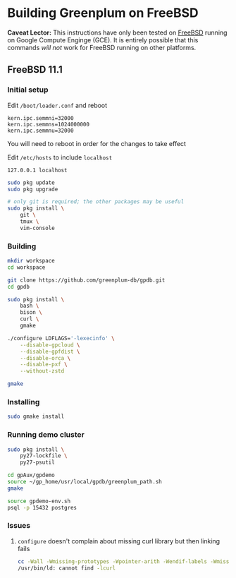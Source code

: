 # Building Greenplum on FreeBSD

**Caveat Lector:** This instructions have only been tested on [FreeBSD][0] running on Google Compute Enginge (GCE). It is entirely possible that this commands *will not* work for FreeBSD running on other platforms.

[0]: https://console.cloud.google.com/marketplace/details/freebsd-cloud/freebsd-11

## FreeBSD 11.1

### Initial setup

Edit `/boot/loader.conf` and reboot

```text
kern.ipc.semmni=32000
kern.ipc.semmns=1024000000
kern.ipc.semmnu=32000
```

You will need to reboot in order for the changes to take effect

Edit `/etc/hosts` to include `localhost`

```text
127.0.0.1 localhost
```


```bash
sudo pkg update
sudo pkg upgrade

# only git is required; the other packages may be useful
sudo pkg install \
    git \
    tmux \
    vim-console
```

### Building

```bash
mkdir workspace
cd workspace

git clone https://github.com/greenplum-db/gpdb.git
cd gpdb

sudo pkg install \
    bash \
    bison \
    curl \
    gmake

./configure LDFLAGS='-lexecinfo' \
    --disable-gpcloud \
    --disable-gpfdist \
    --disable-orca \
    --disable-pxf \
    --without-zstd

gmake
```

### Installing

```bash
sudo gmake install
```

### Running demo cluster

```bash
sudo pkg install \
    py27-lockfile \
    py27-psutil

cd gpAux/gpdemo
source ~/gp_home/usr/local/gpdb/greenplum_path.sh
gmake

source gpdemo-env.sh
psql -p 15432 postgres
```

### Issues

1. `configure` doesn't complain about missing curl library but then linking fails

   ```bash
   cc -Wall -Wmissing-prototypes -Wpointer-arith -Wendif-labels -Wmissing-format-attribute -Wformat-security -fno-strict-aliasing -fwrapv -Wno-address -Wno-unused-command-line-argument -O3 -std=gnu99  -I/usr/local/include -Werror=uninitialized -Werror=implicit-function-declaration -fPIC -DPIC -shared -o pxf.so src/pxfprotocol.o src/pxfbridge.o src/pxfuriparser.o src/libchurl.o src/pxfutils.o src/pxfheaders.o src/pxffragment.o src/gpdbwritableformatter.o src/pxffilters.o -L../../src/port -L../../src/common  -lexecinfo  -Wl,--as-needed -Wl,-R'/usr/local/gpdb/lib'   -lcurl
   /usr/bin/ld: cannot find -lcurl
   ```
